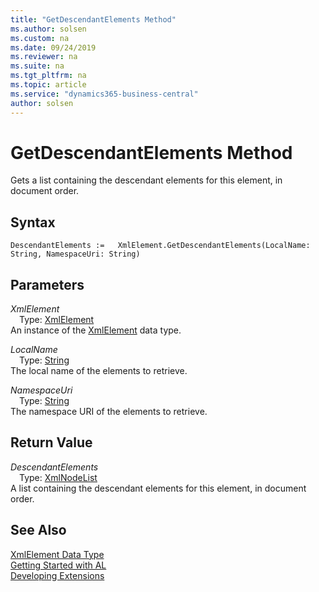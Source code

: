 ```yaml
---
title: "GetDescendantElements Method"
ms.author: solsen
ms.custom: na
ms.date: 09/24/2019
ms.reviewer: na
ms.suite: na
ms.tgt_pltfrm: na
ms.topic: article
ms.service: "dynamics365-business-central"
author: solsen
---
```

[//]: # (START>DO_NOT_EDIT)
[//]: # (IMPORTANT:Do not edit any of the content between here and the END>DO_NOT_EDIT.)
[//]: # (Any modifications should be made in the .xml files in the ModernDev repo.)
# GetDescendantElements Method
Gets a list containing the descendant elements for this element, in document order.


## Syntax
```
DescendantElements :=   XmlElement.GetDescendantElements(LocalName: String, NamespaceUri: String)
```
## Parameters
*XmlElement*  
&emsp;Type: [XmlElement](xmlelement-data-type.md)  
An instance of the [XmlElement](xmlelement-data-type.md) data type.  

*LocalName*  
&emsp;Type: [String](../string/string-data-type.md)  
The local name of the elements to retrieve.
        
*NamespaceUri*  
&emsp;Type: [String](../string/string-data-type.md)  
The namespace URI of the elements to retrieve.  


## Return Value
*DescendantElements*  
&emsp;Type: [XmlNodeList](../xmlnodelist/xmlnodelist-data-type.md)  
A list containing the descendant elements for this element, in document order.  


[//]: # (IMPORTANT: END>DO_NOT_EDIT)
## See Also
[XmlElement Data Type](xmlelement-data-type.md)  
[Getting Started with AL](../../devenv-get-started.md)  
[Developing Extensions](../../devenv-dev-overview.md)